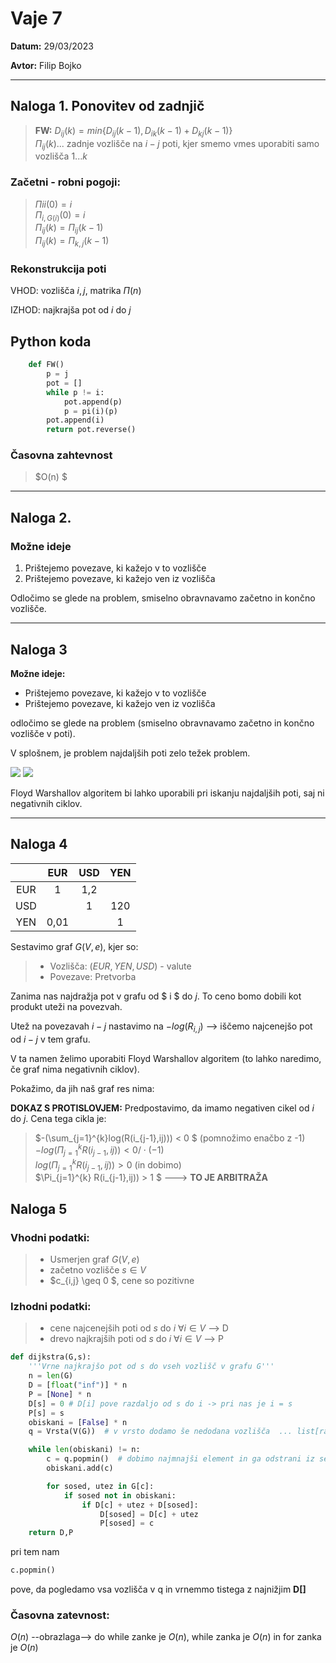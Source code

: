 # Vaje 7
**Datum:** 29/03/2023

**Avtor:** Filip Bojko

---

## **Naloga 1. Ponovitev od zadnjič**

>**FW:** $D_{ij}(k) = min \{D_{ij}(k-1), D_{ik}(k - 1) + D_{kj}(k-1)\}$\
$\Pi_{ij}(k) ...$ zadnje vozlišče na $i - j$ poti, kjer smemo vmes uporabiti samo vozlišča $1 ... k$

### **Začetni - robni pogoji:** 

>$\Pi{ii}(0) = i$\
$\Pi_{i, G(i)}(0) = i$\
$\Pi_{ij}(k) = \Pi_{ij}(k - 1)$\
$\Pi_{ij}(k) = \Pi_{k,j}(k - 1)$

### **Rekonstrukcija poti**

VHOD: vozlišča $i, j$, matrika $\Pi(n)$

IZHOD: najkrajša pot od $i$ do $j$



## **Python koda**
```python
    def FW() 
        p = j
        pot = []
        while p != i:
            pot.append(p)
            p = pi(i)(p)
        pot.append(i)
        return pot.reverse()
```
### **Časovna zahtevnost**
> $O(n) $

---
## **Naloga 2.**

### **Možne ideje**

1. Prištejemo povezave, ki kažejo v to vozlišče
2. Prištejemo povezave, ki kažejo ven iz vozlišča

Odločimo se glede na problem, smiselno obravnavamo začetno in končno vozlišče.

---

## **Naloga 3**

**Možne ideje:**
- Prištejemo povezave, ki kažejo v to vozlišče
- Prištejemo povezave, ki kažejo ven iz vozlišča

odločimo se glede na problem (smiselno obravnavamo začetno in končno vozlišče v poti).

V splošnem, je problem najdaljših poti zelo težek problem.

![](FWMax.png)
![](FWMax2.png)


Floyd Warshallov algoritem bi lahko uporabili pri iskanju najdaljših poti, saj ni negativnih ciklov.


---

## **Naloga 4**

|      |  EUR  |USD | YEN |
|:-:   | :-:   |:-: | :-: | 
| EUR  |1      | 1,2|     |
|USD   |       | 1  | 120 | 
| YEN  | 0,01  |    |  1  |


Sestavimo graf $G(V,e)$, kjer so:
>* Vozlišča: $(EUR,YEN,USD)$ - valute
>* Povezave: Pretvorba

Zanima nas najdražja pot v grafu od $ i $ do $j$.
To ceno bomo dobili kot produkt uteži na povezvah.

Utež na povezavah $i-j$ nastavimo na $-log(R_{i,j})$ --> iščemo najcenejšo pot od $i-j$ v tem grafu.

V ta namen želimo uporabiti Floyd Warshallov algoritem (to lahko naredimo, če graf nima negativnih ciklov).


Pokažimo, da jih naš graf res nima:


**DOKAZ S PROTISLOVJEM:**
Predpostavimo, da imamo negativen cikel od $i$ do $j$.
Cena tega cikla je: 

> $-(\sum_{j=1}^{k}log(R(i_{j-1},ij))) < 0 $  (pomnožimo enačbo z -1)\
>$-log(\Pi_{j=1}^{k} R(i_{j-1},ij)) < 0 / \cdot(-1)$\
>$log(\Pi_{j=1}^{k} R(i_{j-1},ij)) > 0$ (in dobimo)\
>$\Pi_{j=1}^{k} R(i_{j-1},ij)) > 1 $ ---> **TO JE ARBITRAŽA**


## **Naloga 5**

### **Vhodni podatki:**
>* Usmerjen graf $G(V,e)$
>* začetno vozlišče $s \in V$
>* $c_{i,j} \geq 0 $, cene so pozitivne

### **Izhodni podatki:**
>* cene najcenejših poti od $s$ do $i$ $\forall i \in V$ --> D
>* drevo najkrajših poti od $s$ do $i$ $\forall i \in V$ --> P

```python
def dijkstra(G,s):
    '''Vrne najkrajšo pot od s do vseh vozlišč v grafu G'''
    n = len(G)
    D = [float("inf")] * n
    P = [None] * n
    D[s] = 0 # D[i] pove razdaljo od s do i -> pri nas je i = s
    P[s] = s
    obiskani = [False] * n
    q = Vrsta(V(G))  # v vrsto dodamo še nedodana vozlišča  ... list[range(n)]

    while len(obiskani) != n:
        c = q.popmin()  # dobimo najmnajši element in ga odstrani iz seznama
        obiskani.add(c)

        for sosed, utez in G[c]:
            if sosed not in obiskani:
                if D[c] + utez + D[sosed]:
                    D[sosed] = D[c] + utez
                    P[sosed] = c
    return D,P
```


pri tem nam 
 ```python
c.popmin()
```
pove, da pogledamo vsa vozlišča v q in vrnemmo tistega z najnižjim **D[]**

### **Časovna zatevnost:** 

$O(n)$ --obrazlaga--> do while zanke je $O(n)$, while zanka je $O(n)$ in for zanka je $O(n)$


